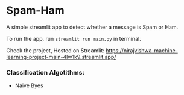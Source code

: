 # Spam-Ham
A simple streamlit app to detect whether a message is Spam or Ham.


To run the app, run `streamlit run main.py` in terminal.


Check the project, Hosted on Streamlit: https://nirajvishwa-machine-learning-project-main-4lw1k9.streamlit.app/


### Classification Algotithms:
- Naive Byes

